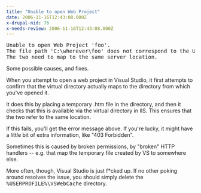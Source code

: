 ```yaml
---
title: "Unable to open Web Project"
date: 2006-11-16T12:43:08.000Z
x-drupal-nid: 76
x-needs-review: 2006-11-16T12:43:08.000Z
---
```

<pre>Unable to open Web Project 'foo'.
The file path 'C:\wherever\foo' does not correspond to the URL 'http://localhost/foo'. 
The two need to map to the same server location.</pre>

Some possible causes, and fixes.

When you attempt to open a web project in Visual Studio, it first attempts to confirm that the virtual directory actually maps to the directory from which you've opened it.

It does this by placing a temporary .htm file in the directory, and then it checks that this is available via the virtual directory in IIS. This ensures that the two refer to the same location.

If this fails, you'll get the error message above. If you're lucky, it might have a little bit of extra information, like "403 Forbidden".

Sometimes this is caused by broken permissions, by "broken" HTTP handlers -- e.g. that map the temporary file created by VS to somewhere else.

More often, though, Visual Studio is just f*cked up. If no other poking around resolves the issue, you should simply delete the <tt>%USERPROFILE%\VSWebCache</tt> directory.